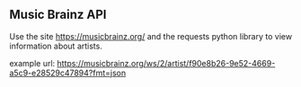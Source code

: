 ## Music Brainz API

Use the site https://musicbrainz.org/ and the requests python library to view information about artists.

example url:
https://musicbrainz.org/ws/2/artist/f90e8b26-9e52-4669-a5c9-e28529c47894?fmt=json
